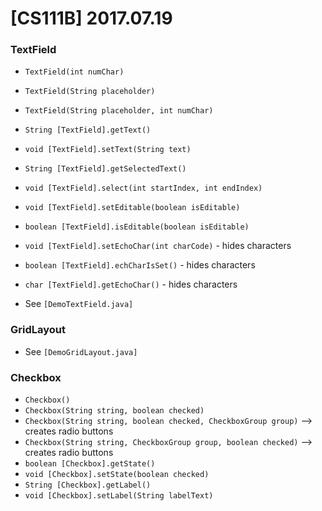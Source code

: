 # [CS111B] 2017.07.19

### TextField

* `TextField(int numChar)`
* `TextField(String placeholder)`
* `TextField(String placeholder, int numChar)`

* `String [TextField].getText()`
* `void [TextField].setText(String text)`
* `String [TextField].getSelectedText()`
* `void [TextField].select(int startIndex, int endIndex)`
* `void [TextField].setEditable(boolean isEditable)`
* `boolean [TextField].isEditable(boolean isEditable)`
* `void [TextField].setEchoChar(int charCode)` - hides characters
* `boolean [TextField].echCharIsSet()` - hides characters
* `char [TextField].getEchoChar()` - hides characters

* See `[DemoTextField.java]`

### GridLayout

* See `[DemoGridLayout.java]`

### Checkbox

* `Checkbox()`
* `Checkbox(String string, boolean checked)`
* `Checkbox(String string, boolean checked, CheckboxGroup group)` --> creates radio buttons
* `Checkbox(String string, CheckboxGroup group, boolean checked)` --> creates radio buttons
* `boolean [Checkbox].getState()`
* `void [Checkbox].setState(boolean checked)`
* `String [Checkbox].getLabel()`
* `void [Checkbox].setLabel(String labelText)`

